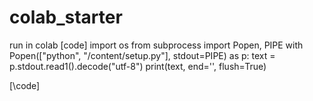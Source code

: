 # colab_starter
run in colab [code]
import os
from subprocess import Popen, PIPE
with Popen(["python", "/content/setup.py"], stdout=PIPE) as p:
    text = p.stdout.read1().decode("utf-8")
    print(text, end='', flush=True)

[\code]
